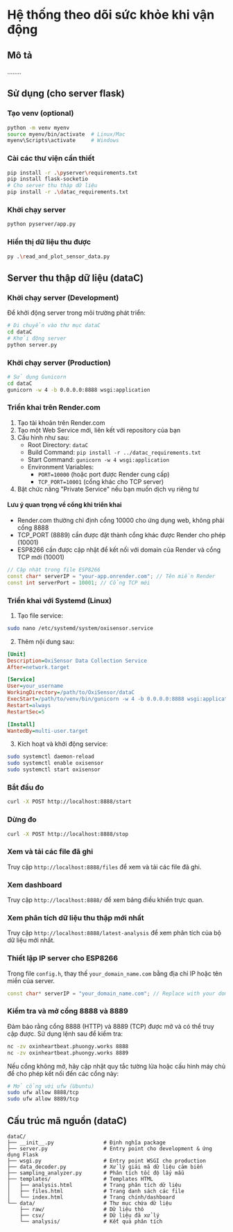 # Hệ thống theo dõi sức khỏe khi vận động

## Mô tả

........

## Sử dụng (cho server flask)

### Tạo venv (optional)

```bash
python -m venv myenv
source myenv/bin/activate  # Linux/Mac
myenv\Scripts\activate     # Windows
```

### Cài các thư viện cần thiết

```bash
pip install -r .\pyserver\requirements.txt
pip install flask-socketio
# Cho server thu thập dữ liệu
pip install -r .\datac_requirements.txt
```

### Khởi chạy server

```bash
python pyserver/app.py
```

### Hiển thị dữ liệu thu được

```bash
py .\read_and_plot_sensor_data.py
```

## Server thu thập dữ liệu (dataC)

### Khởi chạy server (Development)

Để khởi động server trong môi trường phát triển:

```bash
# Di chuyển vào thư mục dataC
cd dataC
# Khởi động server
python server.py
```

### Khởi chạy server (Production)

```bash
# Sử dụng Gunicorn
cd dataC
gunicorn -w 4 -b 0.0.0.0:8888 wsgi:application
```

### Triển khai trên Render.com

1. Tạo tài khoản trên Render.com
2. Tạo một Web Service mới, liên kết với repository của bạn
3. Cấu hình như sau:
    - Root Directory: `dataC`
    - Build Command: `pip install -r ../datac_requirements.txt`
    - Start Command: `gunicorn -w 4 wsgi:application`
    - Environment Variables:
        - `PORT=10000` (hoặc port được Render cung cấp)
        - `TCP_PORT=10001` (cổng khác cho TCP server)
4. Bật chức năng "Private Service" nếu bạn muốn dịch vụ riêng tư

#### Lưu ý quan trọng về cổng khi triển khai

-   Render.com thường chỉ định cổng 10000 cho ứng dụng web, không phải cổng 8888
-   TCP_PORT (8889) cần được đặt thành cổng khác được Render cho phép (10001)
-   ESP8266 cần được cập nhật để kết nối với domain của Render và cổng TCP mới (10001)

```cpp
// Cập nhật trong file ESP8266
const char* serverIP = "your-app.onrender.com"; // Tên miền Render
const int serverPort = 10001; // Cổng TCP mới
```

### Triển khai với Systemd (Linux)

1. Tạo file service:

```bash
sudo nano /etc/systemd/system/oxisensor.service
```

2. Thêm nội dung sau:

```ini
[Unit]
Description=OxiSensor Data Collection Service
After=network.target

[Service]
User=your_username
WorkingDirectory=/path/to/OxiSensor/dataC
ExecStart=/path/to/venv/bin/gunicorn -w 4 -b 0.0.0.0:8888 wsgi:application
Restart=always
RestartSec=5

[Install]
WantedBy=multi-user.target
```

3. Kích hoạt và khởi động service:

```bash
sudo systemctl daemon-reload
sudo systemctl enable oxisensor
sudo systemctl start oxisensor
```

### Bắt đầu đo

```bash
curl -X POST http://localhost:8888/start
```

### Dừng đo

```bash
curl -X POST http://localhost:8888/stop
```

### Xem và tải các file đã ghi

Truy cập `http://localhost:8888/files` để xem và tải các file đã ghi.

### Xem dashboard

Truy cập `http://localhost:8888/` để xem bảng điều khiển trực quan.

### Xem phân tích dữ liệu thu thập mới nhất

Truy cập `http://localhost:8888/latest-analysis` để xem phân tích của bộ dữ liệu mới nhất.

### Thiết lập IP server cho ESP8266

Trong file `config.h`, thay thế `your_domain_name.com` bằng địa chỉ IP hoặc tên miền của server.

```cpp
const char* serverIP = "your_domain_name.com"; // Replace with your domain name
```

### Kiểm tra và mở cổng 8888 và 8889

Đảm bảo rằng cổng 8888 (HTTP) và 8889 (TCP) được mở và có thể truy cập được. Sử dụng lệnh sau để kiểm tra:

```bash
nc -zv oxinheartbeat.phuongy.works 8888
nc -zv oxinheartbeat.phuongy.works 8889
```

Nếu cổng không mở, hãy cập nhật quy tắc tường lửa hoặc cấu hình máy chủ để cho phép kết nối đến các cổng này:

```bash
# Mở cổng với ufw (Ubuntu)
sudo ufw allow 8888/tcp
sudo ufw allow 8889/tcp
```

## Cấu trúc mã nguồn (dataC)

```
dataC/
├── __init__.py                # Định nghĩa package
├── server.py                  # Entry point cho development & ứng dụng Flask
├── wsgi.py                    # Entry point WSGI cho production
├── data_decoder.py            # Xử lý giải mã dữ liệu cảm biến
├── sampling_analyzer.py       # Phân tích tốc độ lấy mẫu
├── templates/                 # Templates HTML
│   ├── analysis.html          # Trang phân tích dữ liệu
│   ├── files.html             # Trang danh sách các file
│   └── index.html             # Trang chính/dashboard
└── data/                      # Thư mục chứa dữ liệu
    ├── raw/                   # Dữ liệu thô
    ├── csv/                   # Dữ liệu đã xử lý
    └── analysis/              # Kết quả phân tích
```
